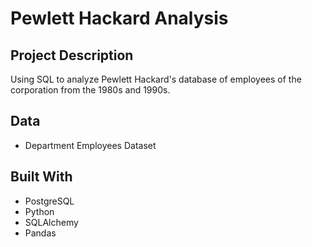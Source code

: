# Pewlett Hackard Analysis

## Project Description
Using SQL to analyze Pewlett Hackard's database of employees of the corporation from the 1980s and 1990s.

## Data
* Department Employees Dataset

## Built With
* PostgreSQL
* Python
* SQLAlchemy
* Pandas
